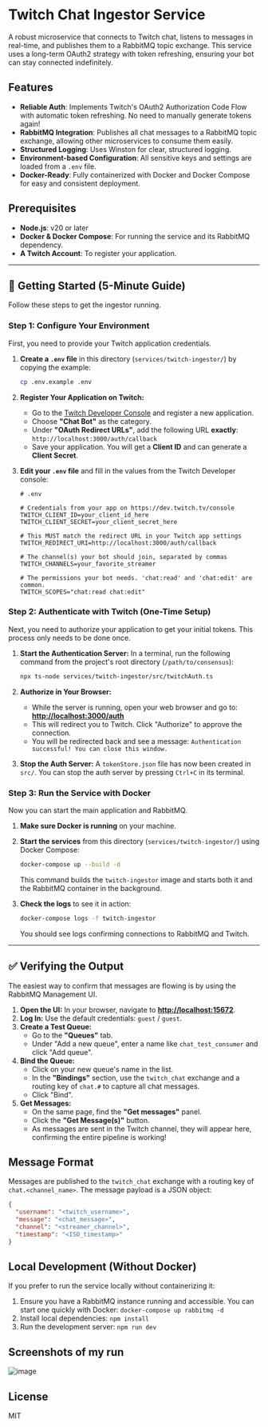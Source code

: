 # Twitch Chat Ingestor Service

A robust microservice that connects to Twitch chat, listens to messages in real-time, and publishes them to a RabbitMQ topic exchange. This service uses a long-term OAuth2 strategy with token refreshing, ensuring your bot can stay connected indefinitely.

## Features

- **Reliable Auth**: Implements Twitch's OAuth2 Authorization Code Flow with automatic token refreshing. No need to manually generate tokens again!
- **RabbitMQ Integration**: Publishes all chat messages to a RabbitMQ topic exchange, allowing other microservices to consume them easily.
- **Structured Logging**: Uses Winston for clear, structured logging.
- **Environment-based Configuration**: All sensitive keys and settings are loaded from a `.env` file.
- **Docker-Ready**: Fully containerized with Docker and Docker Compose for easy and consistent deployment.

## Prerequisites

- **Node.js**: v20 or later
- **Docker & Docker Compose**: For running the service and its RabbitMQ dependency.
- **A Twitch Account**: To register your application.

---

## 🚀 Getting Started (5-Minute Guide)

Follow these steps to get the ingestor running.

### Step 1: Configure Your Environment

First, you need to provide your Twitch application credentials.

1.  **Create a `.env` file** in this directory (`services/twitch-ingestor/`) by copying the example:
    ```bash
    cp .env.example .env
    ```

2.  **Register Your Application on Twitch:**
    *   Go to the [Twitch Developer Console](https://dev.twitch.tv/console) and register a new application.
    *   Choose **"Chat Bot"** as the category.
    *   Under **"OAuth Redirect URLs"**, add the following URL **exactly**: `http://localhost:3000/auth/callback`
    *   Save your application. You will get a **Client ID** and can generate a **Client Secret**.

3.  **Edit your `.env` file** and fill in the values from the Twitch Developer console:

    ```env
    # .env

    # Credentials from your app on https://dev.twitch.tv/console
    TWITCH_CLIENT_ID=your_client_id_here
    TWITCH_CLIENT_SECRET=your_client_secret_here

    # This MUST match the redirect URL in your Twitch app settings
    TWITCH_REDIRECT_URI=http://localhost:3000/auth/callback

    # The channel(s) your bot should join, separated by commas
    TWITCH_CHANNELS=your_favorite_streamer

    # The permissions your bot needs. 'chat:read' and 'chat:edit' are common.
    TWITCH_SCOPES="chat:read chat:edit"
    ```

### Step 2: Authenticate with Twitch (One-Time Setup)

Next, you need to authorize your application to get your initial tokens. This process only needs to be done once.

1.  **Start the Authentication Server:** In a terminal, run the following command from the project's root directory (`/path/to/consensus`):
    ```bash
    npx ts-node services/twitch-ingestor/src/twitchAuth.ts
    ```

2.  **Authorize in Your Browser:**
    *   While the server is running, open your web browser and go to:
        **[http://localhost:3000/auth](http://localhost:3000/auth)**
    *   This will redirect you to Twitch. Click "Authorize" to approve the connection.
    *   You will be redirected back and see a message: `Authentication successful! You can close this window.`

3.  **Stop the Auth Server:** A `tokenStore.json` file has now been created in `src/`. You can stop the auth server by pressing `Ctrl+C` in its terminal.

### Step 3: Run the Service with Docker

Now you can start the main application and RabbitMQ.

1.  **Make sure Docker is running** on your machine.

2.  **Start the services** from this directory (`services/twitch-ingestor/`) using Docker Compose:
    ```bash
    docker-compose up --build -d
    ```
    This command builds the `twitch-ingestor` image and starts both it and the RabbitMQ container in the background.

3.  **Check the logs** to see it in action:
    ```bash
    docker-compose logs -f twitch-ingestor
    ```
    You should see logs confirming connections to RabbitMQ and Twitch.

---

## ✅ Verifying the Output

The easiest way to confirm that messages are flowing is by using the RabbitMQ Management UI.

1.  **Open the UI:** In your browser, navigate to **[http://localhost:15672](http://localhost:15672)**.
2.  **Log In:** Use the default credentials: `guest` / `guest`.
3.  **Create a Test Queue:**
    *   Go to the **"Queues"** tab.
    *   Under "Add a new queue", enter a name like `chat_test_consumer` and click "Add queue".
4.  **Bind the Queue:**
    *   Click on your new queue's name in the list.
    *   In the **"Bindings"** section, use the `twitch_chat` exchange and a routing key of `chat.#` to capture all chat messages.
    *   Click "Bind".
5.  **Get Messages:**
    *   On the same page, find the **"Get messages"** panel.
    *   Click the **"Get Message(s)"** button.
    *   As messages are sent in the Twitch channel, they will appear here, confirming the entire pipeline is working!

## Message Format

Messages are published to the `twitch_chat` exchange with a routing key of `chat.<channel_name>`. The message payload is a JSON object:

```json
{
  "username": "<twitch_username>",
  "message": "<chat_message>",
  "channel": "<streamer_channel>",
  "timestamp": "<ISO_timestamp>"
}
```

## Local Development (Without Docker)

If you prefer to run the service locally without containerizing it:

1.  Ensure you have a RabbitMQ instance running and accessible. You can start one quickly with Docker: `docker-compose up rabbitmq -d`
2.  Install local dependencies: `npm install`
3.  Run the development server: `npm run dev`


## Screenshots of my run

![image](https://github.com/user-attachments/assets/cb862136-195e-482d-8b0f-36d45822c5db)



## License

MIT 
